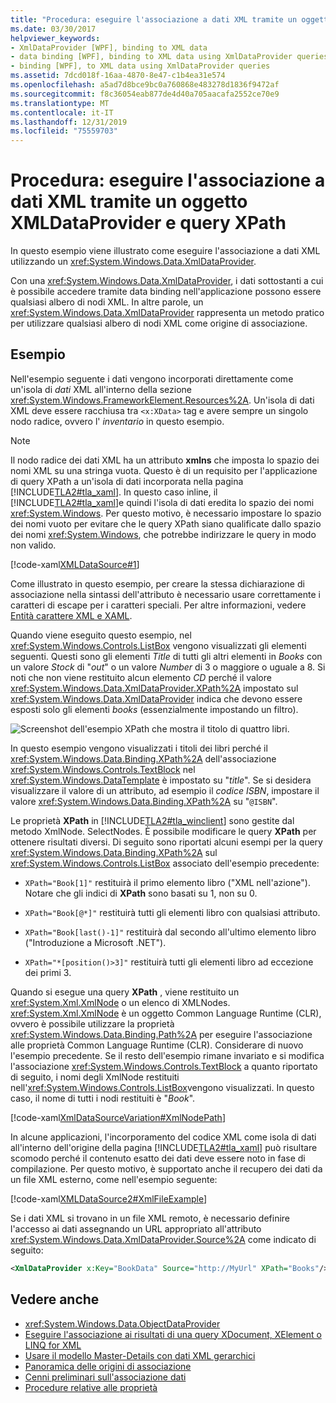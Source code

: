 ```yaml
---
title: "Procedura: eseguire l'associazione a dati XML tramite un oggetto XMLDataProvider e query XPath"
ms.date: 03/30/2017
helpviewer_keywords:
- XmlDataProvider [WPF], binding to XML data
- data binding [WPF], binding to XML data using XmlDataProvider queries
- binding [WPF], to XML data using XmlDataProvider queries
ms.assetid: 7dcd018f-16aa-4870-8e47-c1b4ea31e574
ms.openlocfilehash: a5ad7d8bce9bc0a760868e483278d1836f9472af
ms.sourcegitcommit: f8c36054eab877de4d40a705aacafa2552ce70e9
ms.translationtype: MT
ms.contentlocale: it-IT
ms.lasthandoff: 12/31/2019
ms.locfileid: "75559703"
---
```

# <a name="how-to-bind-to-xml-data-using-an-xmldataprovider-and-xpath-queries"></a>Procedura: eseguire l'associazione a dati XML tramite un oggetto XMLDataProvider e query XPath
In questo esempio viene illustrato come eseguire l'associazione a dati XML utilizzando un <xref:System.Windows.Data.XmlDataProvider>.  
  
 Con una <xref:System.Windows.Data.XmlDataProvider>, i dati sottostanti a cui è possibile accedere tramite data binding nell'applicazione possono essere qualsiasi albero di nodi XML. In altre parole, un <xref:System.Windows.Data.XmlDataProvider> rappresenta un metodo pratico per utilizzare qualsiasi albero di nodi XML come origine di associazione.  
  
## <a name="example"></a>Esempio  
 Nell'esempio seguente i dati vengono incorporati direttamente come un'isola di *dati* XML all'interno della sezione <xref:System.Windows.FrameworkElement.Resources%2A>. Un'isola di dati XML deve essere racchiusa tra `<x:XData>` tag e avere sempre un singolo nodo radice, ovvero l' *inventario* in questo esempio.  
  
> [!NOTE]
> Il nodo radice dei dati XML ha un attributo **xmlns** che imposta lo spazio dei nomi XML su una stringa vuota. Questo è di un requisito per l'applicazione di query XPath a un'isola di dati incorporata nella pagina [!INCLUDE[TLA2#tla_xaml](../../../../includes/tla2sharptla-xaml-md.md)]. In questo caso inline, il [!INCLUDE[TLA2#tla_xaml](../../../../includes/tla2sharptla-xaml-md.md)]e quindi l'isola di dati eredita lo spazio dei nomi <xref:System.Windows>. Per questo motivo, è necessario impostare lo spazio dei nomi vuoto per evitare che le query XPath siano qualificate dallo spazio dei nomi <xref:System.Windows>, che potrebbe indirizzare le query in modo non valido.  
  
 [!code-xaml[XMLDataSource#1](~/samples/snippets/csharp/VS_Snippets_Wpf/XmlDataSource/CS/Window1.xaml#1)]  
  
 Come illustrato in questo esempio, per creare la stessa dichiarazione di associazione nella sintassi dell'attributo è necessario usare correttamente i caratteri di escape per i caratteri speciali. Per altre informazioni, vedere [Entità carattere XML e XAML](../../../desktop-wpf/xaml-services/xml-character-entities.md).  
  
 Quando viene eseguito questo esempio, nel <xref:System.Windows.Controls.ListBox> vengono visualizzati gli elementi seguenti. Questi sono gli elementi *Title* di tutti gli altri elementi in *Books* con un valore *Stock* di "*out*" o un valore *Number* di 3 o maggiore o uguale a 8. Si noti che non viene restituito alcun elemento *CD* perché il valore <xref:System.Windows.Data.XmlDataProvider.XPath%2A> impostato sul <xref:System.Windows.Data.XmlDataProvider> indica che devono essere esposti solo gli elementi *books* (essenzialmente impostando un filtro).  
  
 ![Screenshot dell'esempio XPath che mostra il titolo di quattro libri.](./media/how-to-bind-to-xml-data-using-an-xmldataprovider-and-xpath-queries/xpath-example-listbox-details.png)  
  
 In questo esempio vengono visualizzati i titoli dei libri perché il <xref:System.Windows.Data.Binding.XPath%2A> dell'associazione <xref:System.Windows.Controls.TextBlock> nel <xref:System.Windows.DataTemplate> è impostato su "*title*". Se si desidera visualizzare il valore di un attributo, ad esempio il *codice ISBN*, impostare il valore <xref:System.Windows.Data.Binding.XPath%2A> su "`@ISBN`".  
  
 Le proprietà **XPath** in [!INCLUDE[TLA2#tla_winclient](../../../../includes/tla2sharptla-winclient-md.md)] sono gestite dal metodo XmlNode. SelectNodes. È possibile modificare le query **XPath** per ottenere risultati diversi. Di seguito sono riportati alcuni esempi per la query <xref:System.Windows.Data.Binding.XPath%2A> sul <xref:System.Windows.Controls.ListBox> associato dell'esempio precedente:  
  
- `XPath="Book[1]"` restituirà il primo elemento libro ("XML nell'azione"). Notare che gli indici di **XPath** sono basati su 1, non su 0.  
  
- `XPath="Book[@*]"` restituirà tutti gli elementi libro con qualsiasi attributo.  
  
- `XPath="Book[last()-1]"` restituirà dal secondo all'ultimo elemento libro ("Introduzione a Microsoft .NET").  
  
- `XPath="*[position()>3]"` restituirà tutti gli elementi libro ad eccezione dei primi 3.  
  
 Quando si esegue una query **XPath** , viene restituito un <xref:System.Xml.XmlNode> o un elenco di XMLNodes. <xref:System.Xml.XmlNode> è un oggetto Common Language Runtime (CLR), ovvero è possibile utilizzare la proprietà <xref:System.Windows.Data.Binding.Path%2A> per eseguire l'associazione alle proprietà Common Language Runtime (CLR). Considerare di nuovo l'esempio precedente. Se il resto dell'esempio rimane invariato e si modifica l'associazione <xref:System.Windows.Controls.TextBlock> a quanto riportato di seguito, i nomi degli XmlNode restituiti nell'<xref:System.Windows.Controls.ListBox>vengono visualizzati. In questo caso, il nome di tutti i nodi restituiti è "*Book*".  
  
 [!code-xaml[XmlDataSourceVariation#XmlNodePath](~/samples/snippets/csharp/VS_Snippets_Wpf/XmlDataSourceVariation/CS/Page1.xaml#xmlnodepath)]  
  
 In alcune applicazioni, l'incorporamento del codice XML come isola di dati all'interno dell'origine della pagina [!INCLUDE[TLA2#tla_xaml](../../../../includes/tla2sharptla-xaml-md.md)] può risultare scomodo perché il contenuto esatto dei dati deve essere noto in fase di compilazione. Per questo motivo, è supportato anche il recupero dei dati da un file XML esterno, come nell'esempio seguente:  
  
 [!code-xaml[XMLDataSource2#XmlFileExample](~/samples/snippets/csharp/VS_Snippets_Wpf/XmlDataSource2/CS/Window1.xaml#xmlfileexample)]  
  
 Se i dati XML si trovano in un file XML remoto, è necessario definire l'accesso ai dati assegnando un URL appropriato all'attributo <xref:System.Windows.Data.XmlDataProvider.Source%2A> come indicato di seguito:  
  
```xml  
<XmlDataProvider x:Key="BookData" Source="http://MyUrl" XPath="Books"/>  
```  
  
## <a name="see-also"></a>Vedere anche

- <xref:System.Windows.Data.ObjectDataProvider>
- [Eseguire l'associazione ai risultati di una query XDocument, XElement o LINQ for XML](how-to-bind-to-xdocument-xelement-or-linq-for-xml-query-results.md)
- [Usare il modello Master-Details con dati XML gerarchici](how-to-use-the-master-detail-pattern-with-hierarchical-xml-data.md)
- [Panoramica delle origini di associazione](binding-sources-overview.md)
- [Cenni preliminari sull'associazione dati](../../../desktop-wpf/data/data-binding-overview.md)
- [Procedure relative alle proprietà](data-binding-how-to-topics.md)
